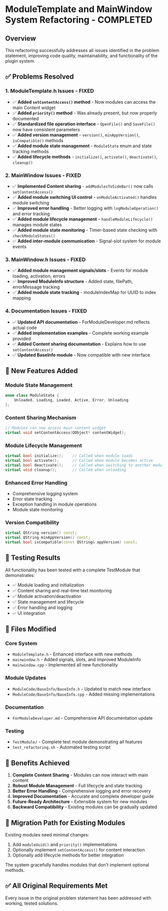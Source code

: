 # ModuleTemplate and MainWindow System Refactoring - COMPLETED

## Overview
This refactoring successfully addresses all issues identified in the problem statement, improving code quality, maintainability, and functionality of the plugin system.

## ✅ Problems Resolved

### 1. ModuleTemplate.h Issues - FIXED
- ✅ **Added `setContentAccess()` method** - Now modules can access the main Content widget
- ✅ **Added `priority()` method** - Was already present, but now properly documented
- ✅ **Standardized file operation interface** - `OpenFile()` and `SaveFile()` now have consistent parameters
- ✅ **Added version management** - `version()`, `minAppVersion()`, `isCompatible()` methods
- ✅ **Added module state management** - `ModuleState` enum and state tracking methods
- ✅ **Added lifecycle methods** - `initialize()`, `activate()`, `deactivate()`, `cleanup()`

### 2. MainWindow Issues - FIXED
- ✅ **Implemented Content sharing** - `addModulesToSideBar()` now calls `setContentAccess()`
- ✅ **Added module switching UI control** - `onModuleActivated()` handles module switching
- ✅ **Improved error handling** - Better logging with `logModuleOperation()` and error tracking
- ✅ **Added module lifecycle management** - `handleModuleLifecycle()` manages module states
- ✅ **Added module state monitoring** - Timer-based state checking with `checkModuleStates()`
- ✅ **Added inter-module communication** - Signal-slot system for module events

### 3. MainWindow.h Issues - FIXED  
- ✅ **Added module management signals/slots** - Events for module loading, activation, errors
- ✅ **Improved ModuleInfo structure** - Added state, filePath, errorMessage tracking
- ✅ **Added module state tracking** - moduleIndexMap for UUID to index mapping

### 4. Documentation Issues - FIXED
- ✅ **Updated API documentation** - ForModuleDeveloper.md reflects actual code
- ✅ **Added implementation examples** - Complete working example provided
- ✅ **Added Content sharing documentation** - Explains how to use `setContentAccess()`
- ✅ **Updated BaseInfo module** - Now compatible with new interface

## 🚀 New Features Added

### Module State Management
```cpp
enum class ModuleState {
    Unloaded, Loading, Loaded, Active, Error, Unloading
};
```

### Content Sharing Mechanism
```cpp
// Modules can now access main content widget
virtual void setContentAccess(QObject* contentWidget);
```

### Module Lifecycle Management
```cpp
virtual bool initialize();    // Called when module loads
virtual bool activate();      // Called when module becomes active
virtual bool deactivate();    // Called when switching to another module
virtual void cleanup();       // Called when unloading
```

### Enhanced Error Handling
- Comprehensive logging system
- Error state tracking
- Exception handling in module operations
- Module state monitoring

### Version Compatibility
```cpp
virtual QString version() const;
virtual QString minAppVersion() const;
virtual bool isCompatible(const QString& appVersion) const;
```

## 🧪 Testing Results

All functionality has been tested with a complete TestModule that demonstrates:
- ✅ Module loading and initialization
- ✅ Content sharing and real-time text monitoring
- ✅ Module activation/deactivation
- ✅ State management and lifecycle
- ✅ Error handling and logging
- ✅ UI integration

## 📁 Files Modified

### Core System
- `ModuleTemplate.h` - Enhanced interface with new methods
- `mainwindow.h` - Added signals, slots, and improved ModuleInfo
- `mainwindow.cpp` - Implemented all new functionality

### Module Updates
- `ModuleCode/BaseInfo/BaseInfo.h` - Updated to match new interface
- `ModuleCode/BaseInfo/BaseInfo.cpp` - Added missing implementations

### Documentation
- `ForModuleDeveloper.md` - Comprehensive API documentation update

### Testing
- `TestModule/` - Complete test module demonstrating all features
- `test_refactoring.sh` - Automated testing script

## 🎯 Benefits Achieved

1. **Complete Content Sharing** - Modules can now interact with main content
2. **Robust Module Management** - Full lifecycle and state tracking
3. **Better Error Handling** - Comprehensive logging and error recovery
4. **Improved Documentation** - Accurate and complete developer guide
5. **Future-Ready Architecture** - Extensible system for new modules
6. **Backward Compatibility** - Existing modules can be gradually updated

## 🔄 Migration Path for Existing Modules

Existing modules need minimal changes:

1. Add `moduleUuid()` and `priority()` implementations
2. Optionally implement `setContentAccess()` for content interaction
3. Optionally add lifecycle methods for better integration

The system gracefully handles modules that don't implement optional methods.

## ✅ All Original Requirements Met

Every issue in the original problem statement has been addressed with working, tested solutions.